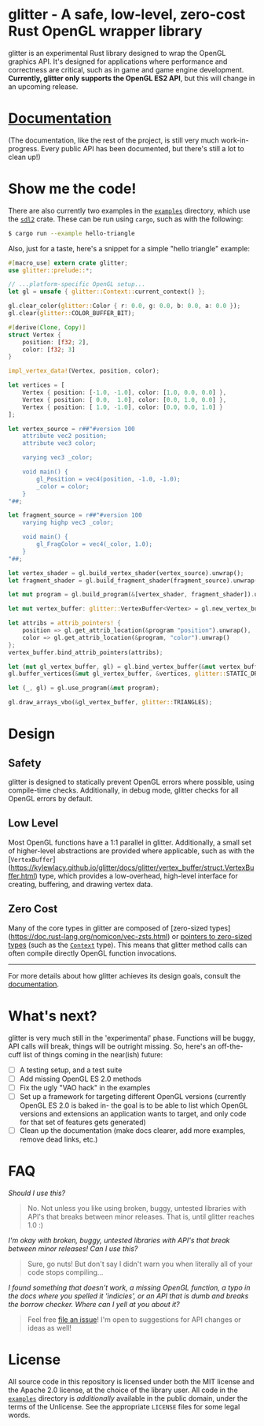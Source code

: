 # glitter - A safe, low-level, zero-cost Rust OpenGL wrapper library

glitter is an experimental Rust library designed to wrap the OpenGL graphics
API. It's designed for applications where performance and correctness are
critical, such as in game and game engine development. **Currently, glitter
only supports the OpenGL ES2 API**, but this will change in an upcoming
release.

# [Documentation](https://kylewlacy.github.io/glitter/docs/glitter/index.html)

(The documentation, like the rest of the project, is still very much
work-in-progress. Every public API has been documented, but there's still
a lot to clean up!)

# Show me the code!

There are also currently two examples in the [`examples`](https://github.com/kylewlacy/tree/master/examples)
directory, which use the [`sdl2`](https://crates.io/crates/sdl2) crate.
These can be run using `cargo`, such as with the following:

```sh
$ cargo run --example hello-triangle
```

Also, just for a taste, here's a snippet for a simple "hello triangle"
example:

```rust
#[macro_use] extern crate glitter;
use glitter::prelude::*;

// ...platform-specific OpenGL setup...
let gl = unsafe { glitter::Context::current_context() };

gl.clear_color(glitter::Color { r: 0.0, g: 0.0, b: 0.0, a: 0.0 });
gl.clear(glitter::COLOR_BUFFER_BIT);

#[derive(Clone, Copy)]
struct Vertex {
    position: [f32; 2],
    color: [f32; 3]
}

impl_vertex_data!(Vertex, position, color);

let vertices = [
    Vertex { position: [-1.0, -1.0], color: [1.0, 0.0, 0.0] },
    Vertex { position: [ 0.0,  1.0], color: [0.0, 1.0, 0.0] },
    Vertex { position: [ 1.0, -1.0], color: [0.0, 0.0, 1.0] }
];

let vertex_source = r##"#version 100
    attribute vec2 position;
    attribute vec3 color;

    varying vec3 _color;

    void main() {
        gl_Position = vec4(position, -1.0, -1.0);
        _color = color;
    }
"##;

let fragment_source = r##"#version 100
    varying highp vec3 _color;

    void main() {
        gl_FragColor = vec4(_color, 1.0);
    }
"##;

let vertex_shader = gl.build_vertex_shader(vertex_source).unwrap();
let fragment_shader = gl.build_fragment_shader(fragment_source).unwrap();

let mut program = gl.build_program(&[vertex_shader, fragment_shader]).unwrap();

let mut vertex_buffer: glitter::VertexBuffer<Vertex> = gl.new_vertex_buffer();

let attribs = attrib_pointers! {
    position => gl.get_attrib_location(&program "position").unwrap(),
    color => gl.get_attrib_location(&program, "color").unwrap()
};
vertex_buffer.bind_attrib_pointers(attribs);

let (mut gl_vertex_buffer, gl) = gl.bind_vertex_buffer(&mut vertex_buffer);
gl.buffer_vertices(&mut gl_vertex_buffer, &vertices, glitter::STATIC_DRAW);

let (_, gl) = gl.use_program(&mut program);

gl.draw_arrays_vbo(&gl_vertex_buffer, glitter::TRIANGLES);
```

# Design

## Safety
glitter is designed to statically prevent OpenGL errors where possible, using
compile-time checks. Additionally, in debug mode, glitter checks for all OpenGL
errors by default.

## Low Level
Most OpenGL functions have a 1:1 parallel in glitter. Additionally,
a small set of higher-level abstractions are provided where applicable,
such as with the [`VertexBuffer`]
(https://kylewlacy.github.io/glitter/docs/glitter/vertex_buffer/struct.VertexBuffer.html)
type, which provides a low-overhead, high-level interface for creating,
buffering, and drawing vertex data.

## Zero Cost
Many of the core types in glitter are composed of [zero-sized types]
(https://doc.rust-lang.org/nomicon/vec-zsts.html) or [pointers to zero-sized
types](http://www.wabbo.org/blog/2014/03aug_09aug.html) (such as the
[`Context`](https://kylewlacy.github.io/glitter/docs/glitter/context/type.Context.html)
type). This means that glitter method calls can often compile directly OpenGL
function invocations.

----------

For more details about how glitter achieves its design goals, consult
the [documentation](https://kylewlacy.github.io/glitter/docs/glitter/index.html).

# What's next?
glitter is very much still in the 'experimental' phase. Functions will be
buggy, API calls will break, things will be outright missing. So, here's
an off-the-cuff list of things coming in the near(ish) future:

- [ ] A testing setup, and a test suite
- [ ] Add missing OpenGL ES 2.0 methods
- [ ] Fix the ugly "VAO hack" in the examples
- [ ] Set up a framework for targeting different OpenGL versions (currently
OpenGL ES 2.0 is baked in- the goal is to be able to list which OpenGL
versions and extensions an application wants to target, and only code
for that set of features gets generated)
- [ ] Clean up the documentation (make docs clearer, add more examples, remove
dead links, etc.)

# FAQ

*Should I use this?*

> No. Not unless you like using broken, buggy, untested libraries with API's
> that breaks between minor releases. That is, until glitter reaches 1.0 :)

*I'm okay with broken, buggy, untested libraries with API's that break
between minor releases! Can I use this?*

> Sure, go nuts! But don't say I didn't warn you when literally all of your
> code stops compiling...

*I found something that doesn't work, a missing OpenGL function, a typo in
the docs where you spelled it 'indicies', or an API that is dumb and breaks
the borrow checker. Where can I yell at you about it?*

> Feel free [file an issue](https://github.com/kylewlacy/glitter/issues)! I'm
> open to suggestions for API changes or ideas as well!

# License
All source code in this repository is licensed under both the MIT license
and the Apache 2.0 license, at the choice of the library user. All code in
the [`examples`](https://github.com/kylewlacy/tree/master/examples)
directory is *additionally* available in the public domain, under the
terms of the Unlicense. See the appropriate `LICENSE` files for some legal
words.
